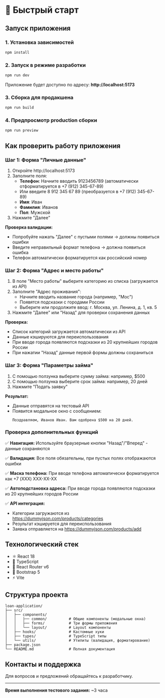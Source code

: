 # 🚀 Быстрый старт

## Запуск приложения

### 1. Установка зависимостей
```bash
npm install
```

### 2. Запуск в режиме разработки
```bash
npm run dev
```

Приложение будет доступно по адресу: **http://localhost:5173**

### 3. Сборка для продакшена
```bash
npm run build
```

### 4. Предпросмотр production сборки
```bash
npm run preview
```

## Как проверить работу приложения

### Шаг 1: Форма "Личные данные"
1. Откройте http://localhost:5173
2. Заполните поля:
   - **Телефон**: Начните вводить 9123456789 (автоматически отформатируется в +7 (912) 345-67-89)
   - Или введите 8 912 345 67 89 (преобразуется в +7 (912) 345-67-89)
   - **Имя**: Иван
   - **Фамилия**: Иванов
   - **Пол**: Мужской
3. Нажмите "Далее"

**Проверка валидации:**
- Попробуйте нажать "Далее" с пустыми полями → должны появиться ошибки
- Введите неправильный формат телефона → должна появиться ошибка
- Телефон автоматически форматируется как российский номер

### Шаг 2: Форма "Адрес и место работы"
1. В поле "Место работы" выберите категорию из списка (загружается из API)
2. Заполните "Адрес проживания":
   - Начните вводить название города (например, "Мос")
   - Появятся подсказки с городами России
   - Выберите или продолжите ввод: г. Москва, ул. Ленина, д. 1, кв. 5
3. Нажмите "Далее" или "Назад" для проверки сохранения данных

**Проверка:**
- Список категорий загружается автоматически из API
- Данные кэшируются для переиспользования
- При вводе города появляются подсказки из 20 крупнейших городов России
- При нажатии "Назад" данные первой формы должны сохраниться

### Шаг 3: Форма "Параметры займа"
1. С помощью ползунка выберите сумму займа: например, $500
2. С помощью ползунка выберите срок займа: например, 20 дней
3. Нажмите "Подать заявку"

**Результат:**
- Данные отправятся на тестовый API
- Появится модальное окно с сообщением:
  ```
  Поздравляем, Иванов Иван. Вам одобрена $500 на 20 дней.
  ```

### Проверка дополнительных функций

✅ **Навигация:** Используйте браузерные кнопки "Назад"/"Вперед" - данные сохраняются

✅ **Валидация:** Все поля обязательны, при пустых полях отображаются ошибки

✅ **Маска телефона:** При вводе телефона автоматически форматируется как +7 (XXX) XXX-XX-XX

✅ **Автоподстановка адреса:** При вводе города появляются подсказки из 20 крупнейших городов России

✅ **API интеграция:** 
- Категории загружаются из https://dummyjson.com/products/categories
- Результат кэшируется для переиспользования
- Заявка отправляется на https://dummyjson.com/products/add

## Технологический стек

- ⚛️ React 18
- 📘 TypeScript
- 🧭 React Router v6
- 🎨 Bootstrap 5
- ⚡ Vite

## Структура проекта

```
loan-application/
├── src/
│   ├── components/
│   │   ├── common/          # Общие компоненты (модальные окна)
│   │   ├── forms/           # Три формы приложения
│   │   └── layout/          # Layout компоненты
│   ├── hooks/               # Кастомные хуки
│   ├── types/               # TypeScript типы
│   └── utils/               # Утилиты (валидация, форматирование)
├── package.json
└── README.md                # Полная документация
```

## Контакты и поддержка

Для вопросов и предложений обращайтесь к разработчику.

---

**Время выполнения тестового задания:** ~3 часа

